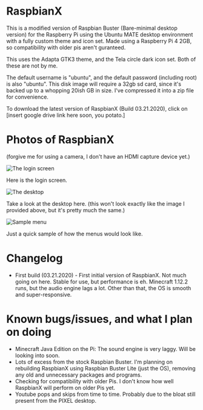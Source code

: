 # RaspbianX
This is a modified version of Raspbian Buster (Bare-minimal desktop version) for the Raspberry Pi using the Ubuntu MATE desktop environment with a fully custom theme and icon set. Made using a Raspberry Pi 4 2GB, so compatibility with older pis aren't guranteed.

This uses the Adapta GTK3 theme, and the Tela circle dark icon set. Both of these are not by me.

The default username is "ubuntu", and the default password (including root) is also "ubuntu". This disk image will require a 32gb sd card, since it's backed up to a whopping 20ish GB in size. I've compressed it into a zip file for convenience.

To download the latest version of RaspbianX (Build 03.21.2020), click on [insert google drive link here soon, you potato.]

# Photos of RaspbianX
(forgive me for using a camera, I don't have an HDMI capture device yet.)

![The login screen](https://doc-0k-6s-docs.googleusercontent.com/docs/securesc/vr0oa0fb2jfrm6c1qfnj7ei3qsh9u42n/r5dhrgleogtg7nhfdlrqa22lq3rns2ma/1584897750000/03354756112496173493/03354756112496173493/1nKjlj-3JOOz2WyHgIARWRO_7MFYOARAF?e=download&authuser=0&nonce=fusu6gojhfq4c&user=03354756112496173493&hash=4oh0cqt2e2ddmd1b6vbk2e8oju7m0sv8)

Here is the login screen.

![The desktop](https://doc-14-6s-docs.googleusercontent.com/docs/securesc/vr0oa0fb2jfrm6c1qfnj7ei3qsh9u42n/vpdmubgnrka1ntnd0297cdr4nh8p4p59/1584897750000/03354756112496173493/03354756112496173493/1dLtTTOTFt_pnwr9cbiKR3fqAqLk-zQsB?e=download&authuser=0)

Take a look at the desktop here. (this won't look exactly like the image I provided above, but it's pretty much the same.)

![Sample menu](https://doc-0s-6s-docs.googleusercontent.com/docs/securesc/vr0oa0fb2jfrm6c1qfnj7ei3qsh9u42n/go76ggigfisj24lmtgfmuenaa0b0slrs/1584897825000/03354756112496173493/03354756112496173493/1Na445uvmI2S6LLUhNUwWDbXb3BxVczYY?e=download&authuser=0)

Just a quick sample of how the menus would look like.

# Changelog
* First build (03.21.2020) -  First initial version of RaspbianX. Not much going on here. Stable for use, but performance is eh. Minecraft 1.12.2 runs, but the audio engine lags a lot. Other than that, the OS is smooth and super-responsive. 

# Known bugs/issues, and what I plan on doing
* Minecraft Java Edition on the Pi: The sound engine is very laggy. Will be looking into soon.
* Lots of excess from the stock Raspbian Buster. I'm planning on rebuilding RaspbianX using Raspbian Buster Lite (just the OS), removing any old and unnecessary packages and programs.
* Checking for compatibility with older Pis. I don't know how well RaspbianX will perform on older Pis yet. 
* Youtube pops and skips from time to time. Probably due to the bloat still present from the PIXEL desktop.
